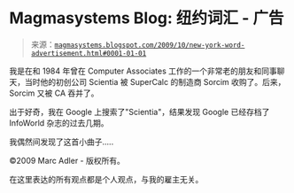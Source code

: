 <!--yml

分类：未分类

日期：2024-05-18 04:51:25

-->

# Magmasystems Blog: 纽约词汇 - 广告

> 来源：[`magmasystems.blogspot.com/2009/10/new-york-word-advertisement.html#0001-01-01`](http://magmasystems.blogspot.com/2009/10/new-york-word-advertisement.html#0001-01-01)

我是在和 1984 年曾在 Computer Associates 工作的一个非常老的朋友和同事聊天，当时他的初创公司 Scientia 被 SuperCalc 的制造商 Sorcim 收购了。后来，Sorcim 又被 CA 吞并了。

出于好奇，我在 Google 上搜索了"Scientia"，结果发现 Google 已经存档了 InfoWorld 杂志的过去几期。

我偶然间发现了这首小曲子.....

©2009 Marc Adler - 版权所有。

在这里表达的所有观点都是个人观点，与我的雇主无关。
